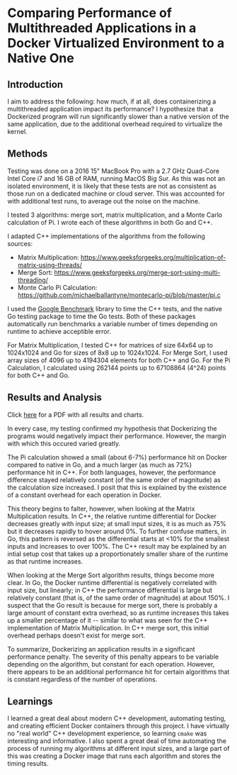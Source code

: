 <!-- Available at https://breeze.software/research/CSCI640 -->

# Comparing Performance of Multithreaded Applications in a Docker Virtualized Environment to a Native One

## Introduction

I aim to address the following: how much, if at all, does containerizing a multithreaded application impact its performance? I hypothesize that a Dockerized program will run significantly slower than a native version of the same application, due to the additional overhead required to virtualize the kernel. 

## Methods

Testing was done on a 2016 15" MacBook Pro with a 2.7 GHz Quad-Core Intel Core i7 and 16 GB of RAM, running MacOS Big Sur. As this was not an isolated environment, it is likely that these tests are not as consistent as those run on a dedicated machine or cloud server. This was accounted for with additional test runs, to average out the noise on the machine.

I tested 3 algorithms: merge sort, matrix multiplication, and a Monte Carlo calculation of Pi. I wrote each of these algorithms in both Go and C++. 

I adapted C++ implementations of the algorithms from the following sources: 
- Matrix Multiplication: https://www.geeksforgeeks.org/multiplication-of-matrix-using-threads/
- Merge Sort: https://www.geeksforgeeks.org/merge-sort-using-multi-threading/
- Monte Carlo Pi Calculation: https://github.com/michaelballantyne/montecarlo-pi/blob/master/pi.c

I used the [Google Benchmark](https://github.com/google/benchmark) library to time the C++ tests, and the native Go testing package to time the Go tests. Both of these packages automatically run benchmarks a variable number of times depending on runtime to achieve acceptible error.

For Matrix Multiplication, I tested C++ for matrices of size 64x64 up to 1024x1024 and Go for sizes of 8x8 up to 1024x1024.
For Merge Sort, I used array sizes of 4096 up to 4194304 elements for both C++ and Go.
For the Pi Calculation, I calculated using 262144 points up to 67108864 (4^24) points for both C++ and Go.

## Results and Analysis

Click [here](./CSCI640-data.pdf) for a PDF with all results and charts.

In every case, my testing confirmed my hypothesis that Dockerizing the programs would negatively impact their performance. However, the margin with which this occured varied greatly. 

The Pi calculation showed a small (about 6-7%) performance hit on Docker compared to native in Go, and a much larger (as much as 72%) performance hit in C++. For both languages, however, the performance difference stayed relatively constant (of the same order of magnitude) as the calculation size increased. I posit that this is explained by the existence of a constant overhead for each operation in Docker.

This theory begins to falter, however, when looking at the Matrix Multiplication results. In C++, the relative runtime differential for Docker decreases greatly with input size; at small input sizes, it is as much as 75% but it decreases rapidly to hover around 0%. To further confuse matters, in Go, this pattern is reversed as the differential starts at <10% for the smallest inputs and increases to over 100%. The C++ result may be explained by an intial setup cost that takes up a proportionately smaller share of the runtime as that runtime increases.

When looking at the Merge Sort algorithm results, things become more clear. In Go, the Docker runtime differential is negatively correlated with input size, but linearly; in C++ the performance differential is large but relatively constant (that is, of the same order of magnitude) at about 150%. I suspect that the Go result is because for merge sort, there is probably a large amount of constant extra overhead, so as runtime increases this takes up a smaller percentage of it -- similar to what was seen for the C++ implementation of Matrix Multiplication. In C++ merge sort, this initial overhead perhaps doesn't exist for merge sort.

To summarize, Dockerizing an application results in a significant performance penalty. The severity of this penalty appears to be variable depending on the algorithm, but constant for each operation. However, there appears to be an additional  performance hit for certain algorithms that is constant regardless of the number of operations.

## Learnings

I learned a great deal about modern C++ development, automating testing, and creating efficient Docker containers through this project. I have virtually no "real world" C++ development experience, so learning `cmake` was interesting and informative. I also spent a great deal of time automating the process of running my algorithms at different input sizes, and a large part of this was creating a Docker image that runs each algorithm and stores the timing results.
